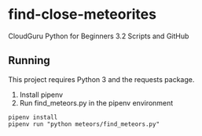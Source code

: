 # find-close-meteorites
CloudGuru Python for Beginners
3.2 Scripts and GitHub

## Running
This project requires Python 3 and the requests package.

1. Install pipenv
2. Run find_meteors.py in the pipenv environment

```
pipenv install
pipenv run "python meteors/find_meteors.py"
```
